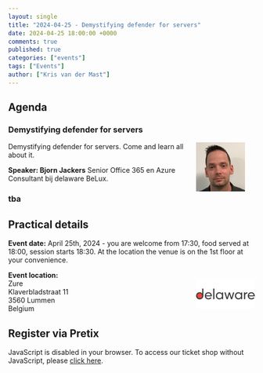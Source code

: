 ```yaml
---
layout: single
title: "2024-04-25 - Demystifying defender for servers"
date: 2024-04-25 18:00:00 +0000
comments: true
published: true
categories: ["events"]
tags: ["Events"]
author: ["Kris van der Mast"]
---
```


## Agenda

### Demystifying defender for servers

<img src="/assets/media/speakers/bjorn-jackers.jpg" alt=" Bjorn Jackers" align="right" height="100" width="100" style="margin-right: 20px;">
Demystifying defender for servers. Come and learn all about it.

**Speaker:  Bjorn Jackers** Senior Office 365 en Azure Consultant bij delaware BeLux.

### tba


## Practical details

**Event date:** April 25th, 2024 - you are welcome from 17:30, food served at 18:00, session starts 18:30. At the location the venue is on the 1st floor at your convenience.

**Event location:**<br />
<img width="120" height="60" align="right" alt="Zure" src="/assets/media/sponsors/logo-delaware.png">Zure<br/>
Klaverbladstraat 11<br/>
3560 Lummen<br/>
Belgium

## Register via Pretix

<link rel="stylesheet" type="text/css" href="https://pretix.eu/azug/20240425/widget/v1.css">
<script type="text/javascript" src="https://pretix.eu/widget/v1.en.js" async></script>
<pretix-widget event="https://pretix.eu/azug/20240425/" single-item-select="button"></pretix-widget>
<noscript>
   <div class="pretix-widget">
        <div class="pretix-widget-info-message">
            JavaScript is disabled in your browser. To access our ticket shop without JavaScript, please <a target="_blank" rel="noopener" href="https://pretix.eu/azug/20240425/">click here</a>.
        </div>
    </div>
</noscript>
